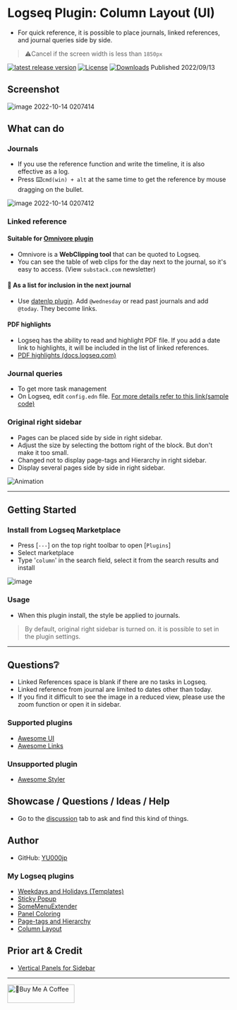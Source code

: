 # Logseq Plugin: Column Layout (UI)

- For quick reference, it is possible to place journals, linked references, and journal queries side by side.
> ⚠️Cancel if the screen width is less than `1850px`

[![latest release version](https://img.shields.io/github/v/release/YU000jp/Logseq-column-Layout)](https://github.com/YU000jp/Logseq-column-Layout/releases)
[![License](https://img.shields.io/github/license/YU000jp/Logseq-column-Layout?color=blue)](https://github.com/YU000jp/Logseq-column-Layout/blob/main/LICENSE)
[![Downloads](https://img.shields.io/github/downloads/YU000jp/Logseq-column-Layout/total.svg)](https://github.com/YU000jp/Logseq-column-Layout/releases)
 Published 2022/09/13

## Screenshot

![image 2022-10-14 0207414](https://user-images.githubusercontent.com/111847207/195663729-7c979e9e-9309-4f0b-9766-581778c5aaa7.png)

## What can do

### Journals

- If you use the reference function and write the timeline, it is also effective as a log.
- Press ⌨️`cmd(win) + alt` at the same time to get the reference by mouse dragging on the bullet.

![image 2022-10-14 0207412](https://user-images.githubusercontent.com/111847207/195662824-35aecadd-c404-42a8-82eb-54ffc628c321.png)

### Linked reference

#### Suitable for [Omnivore plugin](https://github.com/omnivore-app/logseq-omnivore)

- Omnivore is a **WebClipping tool** that can be quoted to Logseq.
- You can see the table of web clips for the day next to the journal, so it's easy to access. (View `substack.com` newsletter)

#### 📅 As a list for inclusion in the next journal

- Use [datenlp plugin](https://github.com/hkgnp/logseq-datenlp-plugin). Add `@wednesday` or read past journals and add `@today`. They become links.

#### PDF highlights

- Logseq has the ability to read and highlight PDF file. If you add a date link to highlights, it will be included in the list of linked references.
- [PDF highlights (docs.logseq.com)](https://docs.logseq.com/#/page/pdf%20highlights)

### Journal queries

- To get more task management
- On Logseq, edit `config.edn` file. [For more details refer to this link(sample code)](https://github.com/YU000jp/logseq-default-queries-journals)

### Original right sidebar

- Pages can be placed side by side in right sidebar.
- Adjust the size by selecting the bottom right of the block. But don't make it too small.
- Changed not to display page-tags and Hierarchy in right sidebar.
- Display several pages side by side in right sidebar.

![Animation](https://user-images.githubusercontent.com/111847207/200146804-e0e53c12-933a-417e-b19a-e9e782e1c492.gif)

<hr/>

## Getting Started

### Install from Logseq Marketplace

- Press [`---`] on the top right toolbar to open [`Plugins`]
- Select marketplace
- Type '`column`' in the search field, select it from the search results and install

![image](https://user-images.githubusercontent.com/111847207/229359128-8a35bc00-b9ab-4048-be6f-5026bf0980a5.png)

### Usage

- When this plugin install, the style be applied to journals. 
> By default, original right sidebar is turned on. it is possible to set in the plugin settings.

<hr/>

## Questions❔

- Linked References space is blank if there are no tasks in Logseq.
- Linked reference from journal are limited to dates other than today.
- If you find it difficult to see the image in a reduced view, please use the zoom function or open it in sidebar.

### Supported plugins

- [Awesome UI](https://github.com/yoyurec/logseq-awesome-ui)
- [Awesome Links](https://github.com/yoyurec/logseq-awesome-links)

### Unsupported plugin

- [Awesome Styler](https://github.com/yoyurec/logseq-awesome-styler)

## Showcase / Questions / Ideas / Help

- Go to the [discussion](https://github.com/YU000jp/Logseq-column-Layout/discussions) tab to ask and find this kind of things.

## Author

* GitHub: [YU000jp](https://github.com/YU000jp)

### My Logseq plugins

- [Weekdays and Holidays (Templates)](https://github.com/YU000jp/logseq-plugin-weekdays-and-weekends)
- [Sticky Popup](https://github.com/YU000jp/logseq-plugin-sticky-popup)
- [SomeMenuExtender](https://github.com/YU000jp/logseq-plugin-some-menu-extender)
- [Panel Coloring](https://github.com/YU000jp/logseq-plugin-panel-coloring)
- [Page-tags and Hierarchy](https://github.com/YU000jp/logseq-page-tags-and-hierarchy)
- [Column Layout](https://github.com/YU000jp/Logseq-column-Layout)

## Prior art & Credit

- [Vertical Panels for Sidebar](https://github.com/r-hegde/logseq-vertical-panels)

---

<a href="https://www.buymeacoffee.com/yu000japan" target="_blank"><img src="https://cdn.buymeacoffee.com/buttons/v2/default-violet.png" alt="🍌Buy Me A Coffee" style="height: 42px;width: 152px" ></a>
